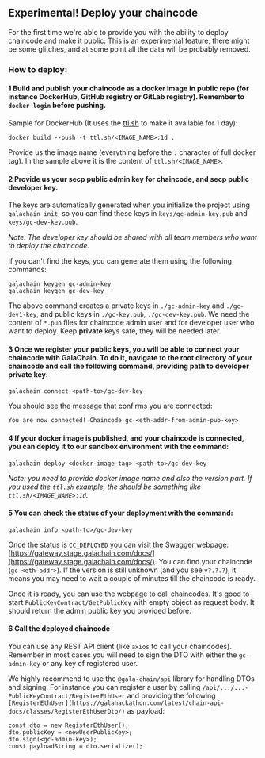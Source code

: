 ## Experimental! Deploy your chaincode

For the first time we're able to provide you with the ability to deploy chaincode and make it public. This is an experimental feature, there might be some glitches, and at some point all the data will be probably removed.

### How to deploy:

#### 1 Build and publish your chaincode as a docker image in public repo (for instance DockerHub, GitHub registry or GitLab registry). Remember to `docker login` before pushing.

   Sample for DockerHub (It uses the [ttl.sh](https://github.com/replicatedhq/ttl.sh) to make it available for 1 day):

   ````
   docker build --push -t ttl.sh/<IMAGE_NAME>:1d .
   ````

   Provide us the image name (everything before the `:` character of full docker tag). In the sample above it is the content of `ttl.sh/<IMAGE_NAME>`.

#### 2 Provide us your secp **public admin** key for chaincode, and secp **public developer** key.

   The keys are automatically generated when you initialize the project using `galachain init`, so you can find these keys in `keys/gc-admin-key.pub` and `keys/gc-dev-key.pub`.

   _Note: The developer key should be shared with all team members who want to deploy the chaincode._
   
   If you can't find the keys, you can generate them using the following commands:

   ```
   galachain keygen gc-admin-key
   galachain keygen gc-dev-key
   ```

   The above command creates a private keys in `./gc-admin-key` and `./gc-dev1-key`, and public keys in `./gc-key.pub`, `./gc-dev-key.pub`.  We need the content of `*.pub` files for chaincode admin user and for developer user who want to deploy. Keep **private** keys safe, they will be needed later.

#### 3 Once we register your public keys, you will be able to connect your chaincode with GalaChain. To do it, navigate to the root directory of your chaincode and call the following command, providing path to developer private key:

   ```
   galachain connect <path-to>/gc-dev-key
   ```

   You should see the message that confirms you are connected:

   ```
   You are now connected! Chaincode gc-<eth-addr-from-admin-pub-key>
   ```

#### 4 If your docker image is published, and your chaincode is connected, you can deploy it to our sandbox environment with the command:

   ```
   galachain deploy <docker-image-tag> <path-to>/gc-dev-key
   ```

   _Note: you need to provide docker image name and also the version part. If you used the `ttl.sh` example, the <docker-image-tag> should be something like `ttl.sh/<IMAGE_NAME>:1d`._

#### 5 You can check the status of your deployment with the command:

   ```
   galachain info <path-to>/gc-dev-key
   ```

   Once the status is `CC_DEPLOYED` you can visit the Swagger webpage: [https://gateway.stage.galachain.com/docs/](https://gateway.stage.galachain.com/docs/). You can find your chaincode (`gc-<eth-addr>`). If the version is still unknown (and you see `v?.?.?`), it means you may need to wait a couple of minutes till the chaincode is ready.

   Once it is ready, you can use the webpage to call chaincodes. It's good to start `PublicKeyContract/GetPublicKey` with empty object as request body. It should return the admin public key you provided before.

#### 6 Call the deployed chaincode

   You can use any REST API client (like `axios` to call your chaincodes). Remember in most cases you will need to sign the DTO with either the `gc-admin-key` or any key of registered user.
   
   We highly recommend to use the `@gala-chain/api` library for handling DTOs and signing. For instance you can register a user by calling `/api/.../...-PublicKeyContract/RegisterEthUser` and providing the following `[RegisterEthUser](https://galahackathon.com/latest/chain-api-docs/classes/RegisterEthUserDto/)` as payload:
   ```
   const dto = new RegisterEthUser();
   dto.publicKey = <newUserPublicKey>;
   dto.sign(<gc-admin-key>);
   const payloadString = dto.serialize();
   ```

